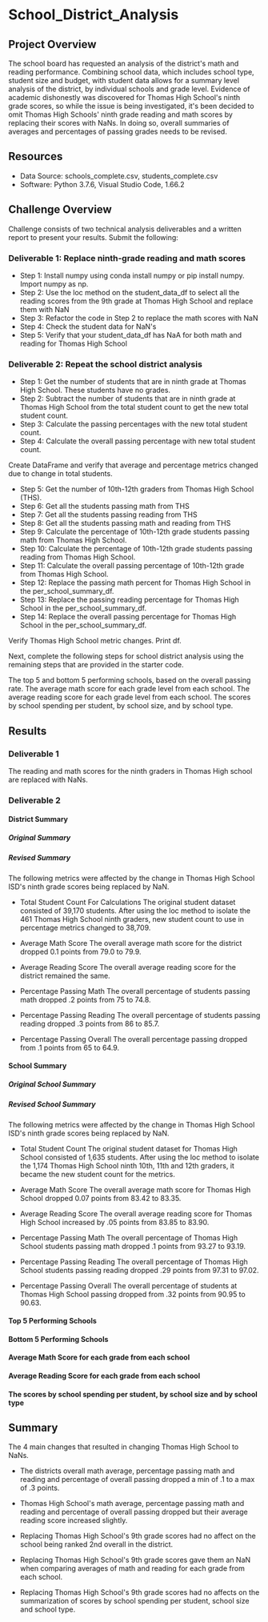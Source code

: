 # School_District_Analysis
## Project Overview
The school board has requested an analysis of the district's math and reading performance. Combining school data, which includes school type, student size and budget, with student data allows for a summary level analysis of the district, by individual schools and grade level. Evidence of academic dishonestly was discovered for Thomas High School's ninth grade scores, so while the issue is being investigated, it's been decided to omit Thomas High Schools' ninth grade reading and math scores by replacing their scores with NaNs. In doing so, overall summaries of averages and percentages of passing grades needs to be revised. 

## Resources
- Data Source: schools_complete.csv, students_complete.csv
- Software: Python 3.7.6, Visual Studio Code, 1.66.2

## Challenge Overview

Challenge consists of two technical analysis deliverables and a written report to present your results. Submit the following:

### Deliverable 1: Replace ninth-grade reading and math scores

- Step 1: Install numpy using conda install numpy or pip install numpy. Import numpy as np.
- Step 2: Use the loc method on the student_data_df to select all the reading scores from the 9th grade at Thomas High School and replace them with NaN
- Step 3: Refactor the code in Step 2 to replace the math scores with NaN
- Step 4: Check the student data for NaN's
- Step 5: Verify that your student_data_df has NaA for both math and reading for Thomas High School

### Deliverable 2: Repeat the school district analysis
- Step 1: Get the number of students that are in ninth grade at Thomas High School. These students have no grades. 
- Step 2: Subtract the number of students that are in ninth grade at Thomas High School from the total student count to get the new total student count.
- Step 3: Calculate the passing percentages with the new total student count.
- Step 4: Calculate the overall passing percentage with new total student count.

Create DataFrame and verify that average and percentage metrics changed due to change in total students. 

- Step 5:  Get the number of 10th-12th graders from Thomas High School (THS).
- Step 6: Get all the students passing math from THS
- Step 7: Get all the students passing reading from THS
- Step 8: Get all the students passing math and reading from THS
- Step 9: Calculate the percentage of 10th-12th grade students passing math from Thomas High School. 
- Step 10: Calculate the percentage of 10th-12th grade students passing reading from Thomas High School.
- Step 11: Calculate the overall passing percentage of 10th-12th grade from Thomas High School. 
- Step 12: Replace the passing math percent for Thomas High School in the per_school_summary_df.
- Step 13: Replace the passing reading percentage for Thomas High School in the per_school_summary_df.
- Step 14: Replace the overall passing percentage for Thomas High School in the per_school_summary_df.

Verify Thomas High School metric changes. Print df.

Next, complete the following steps for school district analysis using the remaining steps that are provided in the starter code.

The top 5 and bottom 5 performing schools, based on the overall passing rate.
The average math score for each grade level from each school.
The average reading score for each grade level from each school.
The scores by school spending per student, by school size, and by school type.

## Results

### Deliverable 1

The reading and math scores for the ninth graders in Thomas High school are replaced with NaNs.



### Deliverable 2

#### District Summary

##### Original Summary

##### Revised Summary



The following metrics were affected by the change in Thomas High School ISD's ninth grade scores being replaced by NaN.

- Total Student Count For Calculations
The original student dataset consisted of 39,170 students. After using the loc method to isolate the 461 Thomas High School ninth graders, new student count to use in percentage metrics changed to 38,709.

- Average Math Score
The overall average math score for the district dropped 0.1 points from 79.0 to 79.9. 

- Average Reading Score
The overall average reading score for the district remained the same.

- Percentage Passing Math
The overall percentage of students passing math dropped .2 points from 75 to 74.8.

- Percentage Passing Reading
The overall percentage of students passing reading dropped .3 points from 86 to 85.7.

- Percentage Passing Overall
The overall percentage passing dropped from .1 points from 65 to 64.9.

#### School Summary

##### Original School Summary


##### Revised School Summary


The following metrics were affected by the change in Thomas High School ISD's ninth grade scores being replaced by NaN.

- Total Student Count
The original student dataset for Thomas High School consisted of 1,635 students. After using the loc method to isolate the 1,174 Thomas High School ninth 10th, 11th and 12th graders, it became the new student count for the metrics.

- Average Math Score
The overall average math score for Thomas High School dropped 0.07 points from 83.42 to 83.35. 

- Average Reading Score
The overall average reading score for Thomas High School increased by .05 points from 83.85 to 83.90.

- Percentage Passing Math
The overall percentage of Thomas High School students passing math dropped .1 points from 93.27 to 93.19.

- Percentage Passing Reading
The overall percentage of Thomas High School students passing reading dropped .29 points from 97.31 to 97.02.

- Percentage Passing Overall
The overall percentage of students at Thomas High School passing dropped from .32 points from 90.95 to 90.63.

#### Top 5 Performing Schools

#### Bottom 5 Performing Schools

#### Average Math Score for each grade from each school

#### Average Reading Score for each grade from each school

#### The scores by school spending per student, by school size and by school type

## Summary

The 4 main changes that resulted in changing Thomas High School to NaNs.
- The districts overall math average, percentage passing math and reading and percentage of overall passing dropped a min of .1 to a max of .3 points.

- Thomas High School's math average, percentage passing math and reading and percentage of overall passing dropped but their average reading score increased slightly.

- Replacing Thomas High School's 9th grade scores had no affect on the school being ranked 2nd overall in the district.

- Replacing Thomas High School's 9th grade scores gave them an NaN when comparing averages of math and reading for each grade from each school.

- Replacing Thomas High School's 9th grade scores had no affects on the summarization of scores by school spending per student, school size and school type.



